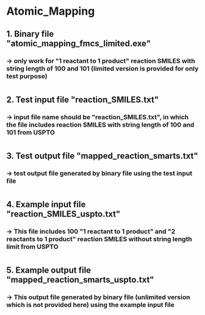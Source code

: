 # Atomic_Mapping

## 1. Binary file "atomic_mapping_fmcs_limited.exe" 
###    -> only work for "1 reactant to 1 product" reaction SMILES with string length of 100 and 101 (limited version is provided for only test purpose)
#
## 2. Test input file "reaction_SMILES.txt"
###    -> input file name should be "reaction_SMILES.txt", in which the file includes reaction SMILES with string length of 100 and 101 from USPTO
#
## 3. Test output file "mapped_reaction_smarts.txt"
###    -> test output file generated by binary file using the test input file 
#
## 4. Example input file "reaction_SMILES_uspto.txt"
###    -> This file includes 100 "1 reactant to 1 product" and "2 reactants to 1 product" reaction SMILES without string length limit from USPTO
#
## 5. Example output file "mapped_reaction_smarts_uspto.txt"
###    -> This output file generated by binary file (unlimited version which is not provided here) using the example input file
